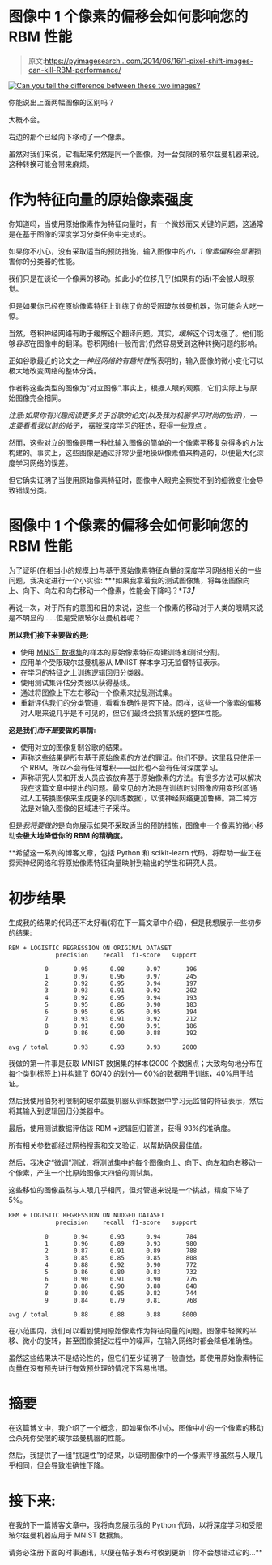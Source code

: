 # 图像中 1 个像素的偏移会如何影响您的 RBM 性能

> 原文:[https://pyimagesearch . com/2014/06/16/1-pixel-shift-images-can-kill-RBM-performance/](https://pyimagesearch.com/2014/06/16/1-pixel-shifts-images-can-kill-rbm-performance/)

[![Can you tell the difference between these two images?](../Images/518093de8d04226076e9c6fd0458b1c6.png)](https://pyimagesearch.com/wp-content/uploads/2014/06/raptor_translate.jpg)

你能说出上面两幅图像的区别吗？

大概不会。

右边的那个已经向下移动了一个像素。

虽然对我们来说，它看起来仍然是同一个图像，对一台受限的玻尔兹曼机器来说，这种转换可能会带来麻烦。

# 作为特征向量的原始像素强度

你知道吗，当使用原始像素作为特征向量时，有一个微妙而又关键的问题，这通常是在基于图像的深度学习分类任务中完成的。

如果你不小心，没有采取适当的预防措施，输入图像中的*小，1 像素偏移*会*显著*损害你的分类器的性能。

我们只是在谈论一个像素的移动。如此小的位移几乎(如果有的话)不会被人眼察觉。

但是如果你已经在原始像素特征上训练了你的受限玻尔兹曼机器，你可能会大吃一惊。

当然，卷积神经网络有助于缓解这个翻译问题。其实，*缓解*这个词太强了。他们能够*容忍*在图像中的翻译。卷积网络(一般而言)仍然容易受到这种转换问题的影响。

正如谷歌最近的论文之一*神经网络的有趣特性*所表明的，输入图像的微小变化可以极大地改变网络的整体分类。

作者称这些类型的图像为“对立图像”,事实上，根据人眼的观察，它们实际上与原始图像完全相同。

*注意:如果你有兴趣阅读更多关于谷歌的论文(以及我对机器学习时尚的批评)，一定要看看我以前的帖子，* [摆脱深度学习的狂热，获得一些观点](https://pyimagesearch.com/2014/06/09/get-deep-learning-bandwagon-get-perspective/) *。*

然而，这些对立的图像是用一种比输入图像的简单的一个像素平移复杂得多的方法构建的。事实上，这些图像是通过非常少量地操纵像素值来构造的，以便最大化深度学习网络的误差。

但它确实证明了当使用原始像素特征时，图像中人眼完全察觉不到的细微变化会导致错误分类。

# 图像中 1 个像素的偏移会如何影响您的 RBM 性能

为了证明(在相当小的规模上)与基于原始像素特征向量的深度学习网络相关的一些问题，我决定进行一个小实验: ***如果我拿着我的测试图像集，将每张图像向上、向下、向左和向右移动一个像素，性能会下降吗？**T3】*

再说一次，对于所有的意图和目的来说，这些一个像素的移动对于人类的眼睛来说是不明显的……但是受限玻尔兹曼机器呢？

**所以我们接下来要做的是:**

*   使用 [MNIST 数据集](http://yann.lecun.com/exdb/mnist/)的样本的原始像素特征构建训练和测试分割。
*   应用单个受限玻尔兹曼机器从 MNIST 样本学习无监督特征表示。
*   在学习的特征之上训练逻辑回归分类器。
*   使用测试集评估分类器以获得基线。
*   通过将图像上下左右移动一个像素来扰乱测试集。
*   重新评估我们的分类管道，看看准确性是否下降。同样，这些一个像素的偏移对人眼来说几乎是不可见的，但它们最终会损害系统的整体性能。

**这是我们*而不是*要做的事情:**

*   使用对立的图像复制谷歌的结果。
*   声称这些结果是所有基于原始像素的方法的罪证。他们不是。这里我只使用一个 RBM。所以不会有任何堆积——因此也不会有任何深度学习。
*   声称研究人员和开发人员应该放弃基于原始像素的方法。有很多方法可以解决我在这篇文章中提出的问题。最常见的方法是在训练时对图像应用变形(即通过人工转换图像来生成更多的训练数据)，以使神经网络更加鲁棒。第二种方法是对输入图像的区域进行子采样。

但是*我将要做的*是向你展示如果不采取适当的预防措施，图像中一个像素的微小移动**会极大地降低你的 RBM 的精确度。**

 **希望这一系列的博客文章，包括 Python 和 scikit-learn 代码，将帮助一些正在探索神经网络和将原始像素特征向量映射到输出的学生和研究人员。

# 初步结果

生成我的结果的代码还不太好看(将在下一篇文章中介绍)，但是我想展示一些初步的结果:

```
RBM + LOGISTIC REGRESSION ON ORIGINAL DATASET
             precision    recall  f1-score   support

          0       0.95      0.98      0.97       196
          1       0.97      0.96      0.97       245
          2       0.92      0.95      0.94       197
          3       0.93      0.91      0.92       202
          4       0.92      0.95      0.94       193
          5       0.95      0.86      0.90       183
          6       0.95      0.95      0.95       194
          7       0.93      0.91      0.92       212
          8       0.91      0.90      0.91       186
          9       0.86      0.90      0.88       192

avg / total       0.93      0.93      0.93      2000

```

我做的第一件事是获取 MNIST 数据集的样本(2000 个数据点；大致均匀地分布在每个类别标签上)并构建了 60/40 的划分— 60%的数据用于训练，40%用于验证。

然后我使用伯努利限制的玻尔兹曼机器从训练数据中学习无监督的特征表示，然后将其输入到逻辑回归分类器中。

最后，使用测试数据评估该 RBM +逻辑回归管道，获得 93%的准确度。

所有相关参数都经过网格搜索和交叉验证，以帮助确保最佳值。

然后，我决定“微调”测试，将测试集中的每个图像向上、向下、向左和向右移动一个像素，产生一个比原始图像大四倍的测试集。

这些移位的图像虽然与人眼几乎相同，但对管道来说是一个挑战，精度下降了 5%。

```
RBM + LOGISTIC REGRESSION ON NUDGED DATASET
             precision    recall  f1-score   support

          0       0.94      0.93      0.94       784
          1       0.96      0.89      0.93       980
          2       0.87      0.91      0.89       788
          3       0.85      0.85      0.85       808
          4       0.88      0.92      0.90       772
          5       0.86      0.80      0.83       732
          6       0.90      0.91      0.90       776
          7       0.86      0.90      0.88       848
          8       0.80      0.85      0.82       744
          9       0.84      0.79      0.81       768

avg / total       0.88      0.88      0.88      8000

```

在小范围内，我们可以看到使用原始像素作为特征向量的问题。图像中轻微的平移、微小的旋转，甚至图像捕捉过程中的噪声，在输入网络时都会降低准确性。

虽然这些结果决不是结论性的，但它们至少证明了一般直觉，即使用原始像素特征向量在没有预先进行有效预处理的情况下容易出错。

# 摘要

在这篇博文中，我介绍了一个概念，即如果你不小心，图像中小的一个像素的移动会杀死你受限的玻尔兹曼机器的性能。

然后，我提供了一组“挑逗性”的结果，以证明图像中的一个像素平移虽然与人眼几乎相同，但会导致准确性下降。

# 接下来:

在我的下一篇博客文章中，我将向您展示我的 Python 代码，以将深度学习和受限玻尔兹曼机器应用于 MNIST 数据集。

请务必注册下面的时事通讯，以便在帖子发布时收到更新！你不会想错过它的…**